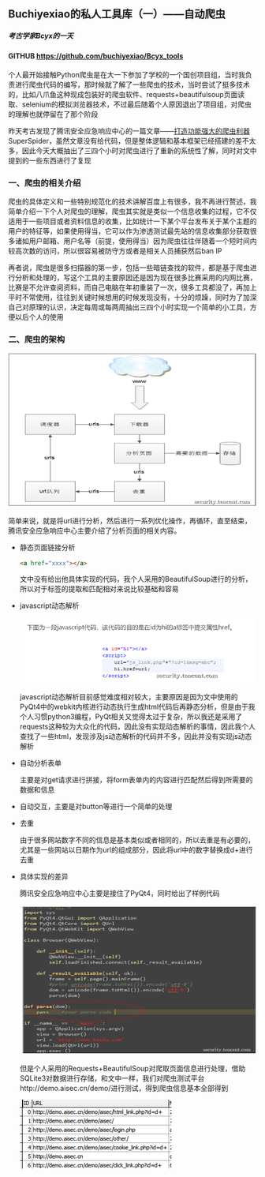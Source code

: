 ## Buchiyexiao的私人工具库（一）——自动爬虫

##### 考古学家Bcyx的一天

#### GITHUB https://github.com/buchiyexiao/Bcyx_tools

个人最开始接触Python爬虫是在大一下参加了学校的一个国创项目组，当时我负责进行爬虫代码的编写，那时候就了解了一些爬虫的技术，当时尝试了挺多技术的，比如八爪鱼这种现成包装好的爬虫软件、requests+beautifulsoup页面读取、selenium的模拟浏览器技术，不过最后随着个人原因退出了项目组，对爬虫的理解也就停留在了那个阶段

昨天考古发现了腾讯安全应急响应中心的一篇文章——[打造功能强大的爬虫利器](https://security.tencent.com/index.php/blog/msg/34)SuperSpider，虽然文章没有给代码，但是整体逻辑和基本框架已经搭建的差不太多，因此今天大概抽出了三四个小时对爬虫进行了重新的系统性了解，同时对文中提到的一些东西进行了复现

### 一、爬虫的相关介绍

爬虫的具体定义和一些特别规范化的技术讲解百度上有很多，我不再进行赘述，我简单介绍一下个人对爬虫的理解，爬虫其实就是类似一个信息收集的过程，它不仅适用于一些项目或者资料信息的收集，比如统计一下某个平台发布关于某个主题的用户的特征等，如果使用得当，它可以作为渗透测试最先站的信息收集部分获取很多诸如用户邮箱、用户名等（前提，使用得当）因为爬虫往往伴随着一个短时间内较高次数的访问，所以很容易被防守方或者是相关人员捕获然后ban IP

再者说，爬虫是很多扫描器的第一步，包括一些暗链查找的软件，都是基于爬虫进行分析和处理的，写这个工具的主要原因还是因为现在很多比赛采用的内网比赛，比赛是不允许查阅资料，而自己电脑在年初重装了一次，很多工具都没了，再加上平时不常使用，往往到关键时候想用的时候发现没有，十分的烦躁，同时为了加深自己对原理的认识，决定每周或每两周抽出三四个小时实现一个简单的小工具，方便以后个人的使用

### 二、爬虫的架构

![image-20201114215006358](img/1.png)

简单来说，就是将url进行分析，然后进行一系列优化操作，再循环，直至结束，腾讯安全应急响应中心主要介绍了分析页面的相关内容。

- 静态页面链接分析

  ```html
  <a href="xxxx"></a>
  ```

  文中没有给出他具体实现的代码，我个人采用的BeautifulSoup进行的分析，所以对于标签的提取和匹配相对来说比较基础和容易

- javascript动态解析

  ![image-20201114215524871](img/2.png)

  javascript动态解析目前感觉难度相对较大，主要原因是因为文中使用的PyQt4中的webkit内核进行动态执行生成html代码后再静态分析，但是由于我个人习惯python3编程，PyQt相关又觉得太过于复杂，所以我还是采用了requests这种较为大众化的代码，因此没有实现动态解析的事情，因此我个人查找了一些html，发现涉及js动态解析的代码并不多，因此并没有实现js动态解析

- 自动分析表单

  主要是对get请求进行拼接，将form表单内的内容进行匹配然后得到所需要的数据和信息

- 自动交互，主要是对button等进行一个简单的处理

- 去重

  由于很多网站数字不同的信息是基本类似或者相同的，所以去重是有必要的，尤其是一些网站以日期作为url的组成部分，因此将url中的数字替换成d+进行去重

- 具体实现的差异

  腾讯安全应急响应中心主要是接住了PyQt4，同时给出了样例代码

  ![image-20201114223115340](img/3.png)

  但是个人采用的Requests+BeautifulSoup对爬取页面信息进行处理，借助SQLite3对数据进行存储，和文中一样，我们对爬虫测试平台http://demo.aisec.cn/demo/进行测试，得到爬虫信息基本全部得到

  ![image-20201114223407483](img/4.png)

